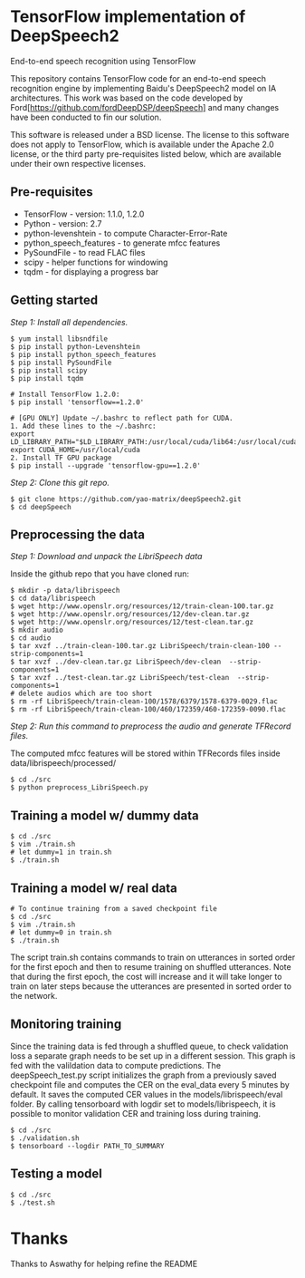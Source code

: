 # TensorFlow implementation of DeepSpeech2
End-to-end speech recognition using TensorFlow

This repository contains TensorFlow code for an end-to-end speech recognition engine by implementing Baidu's DeepSpeech2 model on IA architectures. This work was based on the code developed by Ford[https://github.com/fordDeepDSP/deepSpeech] and many changes have been conducted to fin our solution.

This software is released under a BSD license. The license to this software does not apply to TensorFlow, which is available under the Apache 2.0 license, or the third party pre-requisites listed below, which are available under their own respective licenses.

Pre-requisites
-------------
* TensorFlow - version: 1.1.0, 1.2.0
* Python     - version: 2.7
* python-levenshtein - to compute Character-Error-Rate
* python_speech_features - to generate mfcc features
* PySoundFile - to read FLAC files
* scipy - helper functions for windowing
* tqdm - for displaying a progress bar

Getting started
------------------
*Step 1: Install all dependencies.*

```shell
$ yum install libsndfile
$ pip install python-Levenshtein
$ pip install python_speech_features
$ pip install PySoundFile
$ pip install scipy
$ pip install tqdm

# Install TensorFlow 1.2.0:
$ pip install 'tensorflow==1.2.0'

# [GPU ONLY] Update ~/.bashrc to reflect path for CUDA.
1. Add these lines to the ~/.bashrc:
export LD_LIBRARY_PATH="$LD_LIBRARY_PATH:/usr/local/cuda/lib64:/usr/local/cuda/extras/CUPTI/lib64"
export CUDA_HOME=/usr/local/cuda
2. Install TF GPU package
$ pip install --upgrade 'tensorflow-gpu==1.2.0'

```
*Step 2: Clone this git repo.*
```shell
$ git clone https://github.com/yao-matrix/deepSpeech2.git
$ cd deepSpeech
```

Preprocessing the data
----------------------
*Step 1: Download and unpack the LibriSpeech data*

Inside the github repo that you have cloned run:
```shell
$ mkdir -p data/librispeech
$ cd data/librispeech
$ wget http://www.openslr.org/resources/12/train-clean-100.tar.gz
$ wget http://www.openslr.org/resources/12/dev-clean.tar.gz
$ wget http://www.openslr.org/resources/12/test-clean.tar.gz
$ mkdir audio
$ cd audio
$ tar xvzf ../train-clean-100.tar.gz LibriSpeech/train-clean-100 --strip-components=1
$ tar xvzf ../dev-clean.tar.gz LibriSpeech/dev-clean  --strip-components=1
$ tar xvzf ../test-clean.tar.gz LibriSpeech/test-clean  --strip-components=1
# delete audios which are too short
$ rm -rf LibriSpeech/train-clean-100/1578/6379/1578-6379-0029.flac
$ rm -rf LibriSpeech/train-clean-100/460/172359/460-172359-0090.flac
```
*Step 2: Run this command to preprocess the audio and generate TFRecord files.*

The computed mfcc features will be stored within TFRecords files inside data/librispeech/processed/
```shell
$ cd ./src
$ python preprocess_LibriSpeech.py
```

Training a model w/ dummy data
----------------
```shell
$ cd ./src
$ vim ./train.sh
# let dummy=1 in train.sh
$ ./train.sh
```

Training a model w/ real data
----------------
```shell
# To continue training from a saved checkpoint file
$ cd ./src
$ vim ./train.sh
# let dummy=0 in train.sh
$ ./train.sh
```
The script train.sh contains commands to train on utterances in sorted order for the first epoch and then to resume training on shuffled utterances.
Note that during the first epoch, the cost will increase and it will take longer to train on later steps because the utterances are presented in sorted order to the network.

Monitoring training
--------------------
Since the training data is fed through a shuffled queue, to check validation loss a separate graph needs to be set up in a different session. This graph is fed with the valildation data to compute predictions. The deepSpeech_test.py script initializes the graph from a previously saved checkpoint file and computes the CER on the eval_data every 5 minutes by default. It saves the computed CER values in the models/librispeech/eval folder. By calling tensorboard with logdir set to models/librispeech, it is possible to monitor validation CER and training loss during training.
```shell
$ cd ./src
$ ./validation.sh
$ tensorboard --logdir PATH_TO_SUMMARY
```
Testing a model
----------------
```shell
$ cd ./src
$ ./test.sh
```

# Thanks
Thanks to Aswathy for helping refine the README
